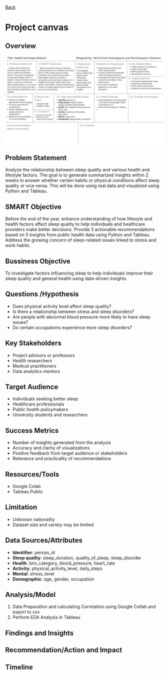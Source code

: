 [Back](../README.md)

# Project canvas

## Overview

![Project canvas](../assets/canvas.jpg)

## Problem Statement

Analyze the relationship between sleep quality and various health and lifestyle factors. The goal is to generate summarized insights within 2 weeks to answer whether certain habits or physical conditions affect sleep quality or vice versa. This will be done using real data and visualized using Python and Tableau.

## SMART Objective

Before the end of the year, enhance understanding of how lifestyle and health factors affect sleep quality to help individuals and healthcare providers make better decisions. Provide 3 actionable recommendations based on 5 insights from public health data using Python and Tableau. Address the growing concern of sleep-related issues linked to stress and work habits.

## Bussiness Objective

To investigate factors influencing sleep to help individuals improve their sleep quality and general health using data-driven insights.

## Questions /Hypothesis

-   Does physical activity level affect sleep quality?
-   Is there a relationship between stress and sleep disorders?
-   Are people with abnormal blood pressure more likely to have sleep issues?
-   Do certain occupations experience more sleep disorders?

## Key Stakeholders

-   Project advisors or professors
-   Health researchers
-   Medical practitioners
-   Data analytics mentors

## Target Audience

-   Individuals seeking better sleep
-   Healthcare professionals
-   Public health policymakers
-   University students and researchers

## Success Metrics

-   Number of insights generated from the analysis
-   Accuracy and clarity of visualizations
-   Positive feedback from target audience or stakeholders
-   Relevance and practicality of recommendations

## Resources/Tools

-   Google Colab
-   Tableau Public

## Limitation

-   Unknown nationality
-   Dataset size and variety may be limited

## Data Sources/Attributes

-   **Identifier**: person_id
-   **Sleep quality**: sleep_duration, quality_of_sleep, sleep_disorder
-   **Health**: bmi_category, blood_pressure, heart_rate
-   **Activity**: physical_activity_level, daily_steps
-   **Mental**: stress_level
-   **Demographic**: age, gender, occupation

## Analysis/Model

1. Data Preparation and calculating Correlation using Google Collab and export to csv
2. Perform EDA Analysis in Tableau

## Findings and Insights

## Recommendation/Action and Impact

## Timeline
